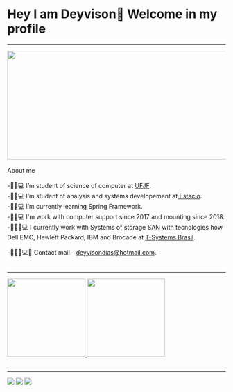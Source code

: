 
# Hey I am Deyvison🤙 Welcome in my profile
<hr>


<div>
 <img height="250em" width="700em" src="https://www.google.com/imgres?imgurl=https%3A%2F%2Fwww.senacrs.com.br%2Ffotos%2Fcursos%2F33%2FiStock-629285904.jpg%3F7761&imgrefurl=https%3A%2F%2Fwww.senacrs.com.br%2FcursosDetalhe.asp%3FidCurso%3D61320%26nivelcurso%3Dlivres&tbnid=Zck1gEp-bth17M&vet=12ahUKEwi7rMGJhqP3AhVClJUCHVtoArIQMygvegUIARCdAg..i&docid=WJv-HOzLas0hgM&w=950&h=701&q=imagens%20programa%C3%A7%C3%A3o&ved=2ahUKEwi7rMGJhqP3AhVClJUCHVtoArIQMygvegUIARCdAg"/> 
 </div>
<br>
About me
<br>
<br>
<div >
-🧔🏽💻 I’m student of science of computer at <a href ="https://www2.ufjf.br/ufjf/"> UFJF</a>.<br>
-🧔🏽💻 I’m student of analysis and systems developement at<a href ="https://estacio.br/"> Estacio</a>.<br>
-🧔🏽💻 I’m currently learning Spring Framework.<br>
-🧔🏽💻 I'm work with computer support since 2017 and mounting since 2018.<br>
-👨🏽‍💻💻 I currently work with Systems of storage SAN with tecnologies how Dell EMC, Hewlett Packard, IBM and Brocade at <a href="https://www.t-systems.com/br/pt?wt_ga=98021530943_426451130085&wt_kw=e_98021530943_t-systems&wt_mc=98021530943.426451130085.e.t-systems/"> T-Systems Brasil</a>.<br>
  <br>
-👨🏽‍💻💻💬 Contact mail - <a href="deyvisondias@hotmail.com">deyvisondias@hotmail.com</a>.<br>
</div>
<br>
<hr>
<div>
  <a href="https://github.com/deyvisongdias" > 
  <img height="180em" src="https://github-readme-stats.vercel.app/api?username=deyvisongdias&show_icons=true&theme=midnight-purple"/>
  <img height="180em" src="https://github-readme-stats.vercel.app/api/top-langs/?username=deyvisongdias&layout=compact&langs_count=16&theme=midnight-purple"/>
</div>
<br>
  <hr>
  <div>
     <a href="https://www.linkedin.com/in/deyvison-gregorio-435301207/"><img src="https://img.shields.io/badge/LinkedIn-0077B5?style=for-the-badge&logo=linkedin&logoColor=white" target="_blanck"></a>
     <a href="https://www.instagram.com/deyvison_dias_/?hl=pt-br"><img src="https://img.shields.io/badge/Instagram-E4405F?style=for-the-badge&logo=instagram&logoColor=white" target="_blanck"></a>
     <a href="https://www.twitch.tv/doczik4"><img src="https://img.shields.io/badge/Twitch-9146FF?style=for-the-badge&logo=twitch&logoColor=white" target="_blanck"></a>
  </div>
